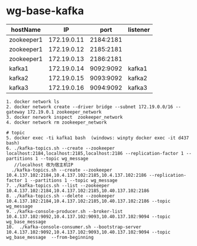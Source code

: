 # wg-base-kafka

|    hostName     | IP       | port   | listener |
| -----------     | -------- | ------ | ------  |
| zookeeper1 | 172.19.0.11 | 2184:2181 |  | 
| zookeeper1 | 172.19.0.12 | 2185:2181 |  | 
| zookeeper1 | 172.19.0.13 | 2186:2181 |  | 
| kafka1 | 172.19.0.14 | 9092:9092 | kafka1 | 
| kafka2 | 172.19.0.15 | 9093:9092 | kafka2 | 
| kafka3 | 172.19.0.16 | 9094:9092| kafka3 | 

```
1. docker network ls
2. docker network create --driver bridge --subnet 172.19.0.0/16 --gateway 172.19.0.1 zookeeper_network
3. docker nerwork inspect  zookeeper_network
4. docker network rm zookeeper_network

# topic
5. docker exec -ti kafka1 bash  (windows: winpty docker exec -it d437 bash) 
6. ./kafka-topics.sh --create --zookeeper localhost:2184,localhost:2185,localhost:2186 --replication-factor 1 --partitions 1 --topic wg_message
   //localhost 改为宿主机IP
  ./kafka-topics.sh --create --zookeeper 10.4.137.102:2184,10.4.137.102:2185,10.4.137.102:2186 --replication-factor 1 --partitions 1 --topic wg_message
7. ./kafka-topics.sh --list --zookeeper 10.4.137.102:2184,10.4.137.102:2185,10.40.137.102:2186
8. ./kafka-topics.sh --delete --zookeeper 10.4.137.102:2184,10.4.137.102:2185,10.40.137.102:2186 --topic wg_message
9. ./kafka-console-producer.sh --broker-list 10.4.137.102:9092,10.4.137.102:9093,10.40.137.102:9094 --topic wg_base_message
10.  ./kafka-console-consumer.sh --bootstrap-server 10.4.137.102:9092,10.4.137.102:9093,10.40.137.102:9094 --topic wg_base_message  --from-beginning

```
